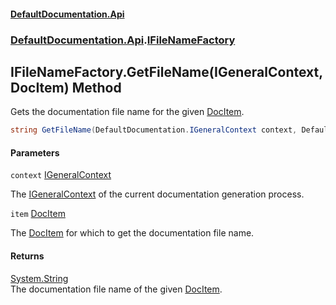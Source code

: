 #### [DefaultDocumentation\.Api](../../../index.md 'index')
### [DefaultDocumentation\.Api](../../../index.md#DefaultDocumentation.Api 'DefaultDocumentation\.Api').[IFileNameFactory](index.md 'DefaultDocumentation\.Api\.IFileNameFactory')

## IFileNameFactory\.GetFileName\(IGeneralContext, DocItem\) Method

Gets the documentation file name for the given [DocItem](../../Models/DocItem/index.md 'DefaultDocumentation\.Models\.DocItem')\.

```csharp
string GetFileName(DefaultDocumentation.IGeneralContext context, DefaultDocumentation.Models.DocItem item);
```
#### Parameters

<a name='DefaultDocumentation.Api.IFileNameFactory.GetFileName(DefaultDocumentation.IGeneralContext,DefaultDocumentation.Models.DocItem).context'></a>

`context` [IGeneralContext](../../IGeneralContext/index.md 'DefaultDocumentation\.IGeneralContext')

The [IGeneralContext](../../IGeneralContext/index.md 'DefaultDocumentation\.IGeneralContext') of the current documentation generation process\.

<a name='DefaultDocumentation.Api.IFileNameFactory.GetFileName(DefaultDocumentation.IGeneralContext,DefaultDocumentation.Models.DocItem).item'></a>

`item` [DocItem](../../Models/DocItem/index.md 'DefaultDocumentation\.Models\.DocItem')

The [DocItem](../../Models/DocItem/index.md 'DefaultDocumentation\.Models\.DocItem') for which to get the documentation file name\.

#### Returns
[System\.String](https://docs.microsoft.com/en-us/dotnet/api/System.String 'System\.String')  
The documentation file name of the given [DocItem](../../Models/DocItem/index.md 'DefaultDocumentation\.Models\.DocItem')\.